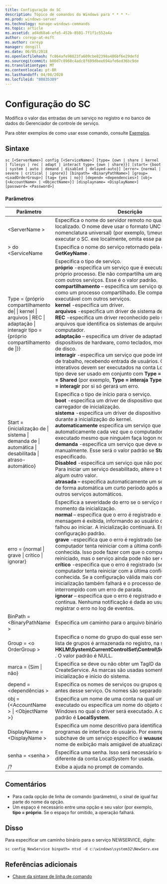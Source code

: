 ```yaml
---
title: Configuração do SC
description: Tópico de comandos do Windows para * * * *-
ms.prod: windows-server
ms.technology: manage-windows-commands
ms.topic: article
ms.assetid: ad4d68a6-efe5-452b-8501-7f1f1c552a4a
author: coreyp-at-msft
ms.author: coreyp
manager: dongill
ms.date: 06/05/2018
ms.openlocfilehash: fc864afe98823fa609cbe82398a486bf6e29defd
ms.sourcegitcommit: b00d7c8968c4adc8f699dbee694afe6ed36bc9de
ms.translationtype: MT
ms.contentlocale: pt-BR
ms.lasthandoff: 04/08/2020
ms.locfileid: "80835309"
---
```

# <a name="sc-config"></a>Configuração do SC



Modifica o valor das entradas de um serviço no registro e no banco de dados do Gerenciador de controle de serviço.

Para obter exemplos de como usar esse comando, consulte [Exemplos](#BKMK_examples).

## <a name="syntax"></a>Sintaxe

```
sc [<ServerName>] config [<ServiceName>] [type= {own | share | kernel | filesys | rec | adapt | interact type= {own | share}}] [start= {boot | system | auto | demand | disabled | delayed-auto}] [error= {normal | severe | critical | ignore}] [binpath= <BinaryPathName>] [group= <LoadOrderGroup>] [tag= {yes | no}] [depend= <dependencies>] [obj= {<AccountName> | <ObjectName>}] [displayname= <DisplayName>] [password= <Password>]
```

### <a name="parameters"></a>Parâmetros

|Parâmetro|Descrição|
|---------|-----------|
|\<ServerName >|Especifica o nome do servidor remoto no qual o serviço está localizado. O nome deve usar o formato UNC (Convenção de nomenclatura universal) (por exemplo, \\\\meuservidor). Para executar o SC. exe localmente, omita esse parâmetro.|
|> do \<ServiceName|Especifica o nome do serviço retornado pela operação **GetKeyName** .|
|Type = {próprio compartilhamento de\| \| kernel \| arquivos \| REC \| adaptação \| interagir tipo = {próprio compartilhamento de \|}} | Especifica o tipo de serviço.</br>**próprio** -especifica um serviço que é executado em seu próprio processo. Ele não compartilha um arquivo executável com outros serviços. Esse é o valor padrão.</br>**compartilhamento** – especifica um serviço que é executado como um processo compartilhado. Ele compartilha um arquivo executável com outros serviços.</br>**kernel** -especifica um driver.</br>**arquivos** -especifica um driver de sistema de arquivos.</br>**REC** -especifica um driver reconhecido pelo sistema de arquivos que identifica os sistemas de arquivos usados no computador.</br>**adaptação** – especifica um driver de adaptador que identifica dispositivos de hardware, como teclados, mouses e unidades de disco.</br>**interagir** -especifica um serviço que pode interagir com a área de trabalho, recebendo entrada de usuários. Os serviços interativos devem ser executados na conta LocalSystem. Esse tipo deve ser usado em conjunto com **Type = próprio** ou **Type = Shared** (por exemplo, **Type = interaja** **Type =** is). Usar **Type = interagir** por si só gerará um erro.|
|Start = {inicialização de \| sistema \| demanda de \| automática \| desabilitada \| atraso-automático}|Especifica o tipo de início para o serviço.</br>**boot** -especifica um driver de dispositivo que é carregado pelo carregador de inicialização.</br>**sistema** -especifica um driver de dispositivo que é iniciado durante a inicialização do kernel.</br>**automaticamente** especifica um serviço que é iniciado automaticamente cada vez que o computador é reiniciado e é executado mesmo que ninguém faça logon no computador.</br>**demanda** -especifica um serviço que deve ser iniciado manualmente. Esse será o valor padrão se **Start =** não for especificado.</br>**Disabled** -especifica um serviço que não pode ser iniciado. Para iniciar um serviço desabilitado, altere o tipo de início para algum outro valor.</br>**atrasada –** especifica automaticamente um serviço que inicia de forma automática um curto período após a inicialização de outros serviços automáticos.|
|erro = {normal \| grave \| crítico \| ignorar}|Especifica a severidade do erro se o serviço não for iniciado no momento da inicialização.</br>**normal** – especifica que o erro é registrado e uma caixa de mensagem é exibida, informando ao usuário que um serviço falhou ao iniciar. A inicialização continuará. Essa é a configuração padrão.</br>**grave** -especifica que o erro é registrado (se possível). O computador tenta reiniciar com a última configuração válida conhecida. Isso pode fazer com que o computador possa ser reiniciado, mas o serviço ainda pode não ser executado.</br>**crítico** -especifica que o erro é registrado (se possível). O computador tenta reiniciar com a última configuração válida conhecida. Se a configuração válida mais conhecida falhar, a inicialização também falhará e o processo de inicialização é interrompido com um erro de parada.</br>**ignorar** – especifica que o erro é registrado e a inicialização continua. Nenhuma notificação é dada ao usuário além de registrar o erro no log de eventos.|
|BinPath = \<BinaryPathName >|Especifica um caminho para o arquivo binário do serviço.|
|Group = \<o OrderGroup >|Especifica o nome do grupo do qual esse serviço é membro. A lista de grupos é armazenada no registro, na subchave **HKLM\System\CurrentControlSet\Control\ServiceGroupOrder** . O valor padrão é NULL.|
|marca = {Sim \| não}|Especifica se deve ou não obter um TagID da chamada CreateService. As marcas são usadas somente para os drivers inicialização e início do sistema.|
|depend = \<dependências >|Especifica os nomes de serviços ou grupos que devem iniciar antes desse serviço. Os nomes são separados por barras (/).|
|obj = {\<AccountName > \| \<ObjectName >}|Especifica um nome de uma conta na qual um serviço será executado ou especifica um nome do objeto de driver do Windows no qual o driver será executado. A configuração padrão é **LocalSystem**.|
|DisplayName = \<DisplayName >|Especifica um nome descritivo para identificar o serviço em programas de interface do usuário. Por exemplo, o nome da subchave de um serviço específico é **wuauserv**, que tem um nome de exibição mais amigável de atualizações automáticas.|
|senha = \<senha >|Especifica uma senha. Isso será necessário se uma conta diferente da conta LocalSystem for usada.|
|/?|Exibe a ajuda no prompt de comando.|

## <a name="remarks"></a>Comentários

-   Para cada opção de linha de comando (parâmetro), o sinal de igual faz parte do nome da opção.
-   Um espaço é necessário entre uma opção e seu valor (por exemplo, **tipo = próprio**. Se o espaço for omitido, a operação falhará.

## <a name="examples"></a><a name=BKMK_examples></a>Disso

Para especificar um caminho binário para o serviço NEWSERVICE, digite:
```
sc config NewService binpath= ntsd -d c:\windows\system32\NewServ.exe
```

## <a name="additional-references"></a>Referências adicionais

- [Chave da sintaxe de linha de comando](command-line-syntax-key.md)